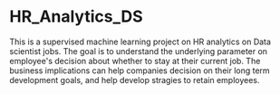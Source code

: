 # HR_Analytics_DS
This is a supervised machine learning project on HR analytics on Data scientist jobs. 
The goal is to understand the underlying parameter on employee's decision about whether to stay at their current job.
The business implications can help companies decision on their long term development goals, and help develop stragies to retain employees.
